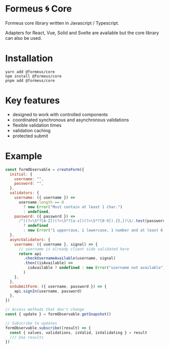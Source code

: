 # Formeus 🌀 Core

Formeus core library written in Javascript / Typescript.

Adapters for React, Vue, Solid and Svelte are available but the core
library can also be used.

# Installation

```
yarn add @formeus/core
npm install @formeus/core
pnpm add @formeus/core
```

# Key features

- designed to work with controlled components
- coordinated synchronous and asynchronous validations
- flexible validation times
- validation caching
- protected submit

# Example

```js
const formObservable = createForm({
  initial: {
    username: "",
    password: "",
  },
  validators: {
    username: ({ username }) =>
      username.length == 0
        ? new Error("Must contain at least 1 char.")
        : undefined,
    password: ({ password }) =>
      /^((?=\S*?[A-Z])(?=\S*?[a-z])(?=\S*?[0-9]).{5,})\S/.test(password)
        ? undefined
        : new Error("1 uppercase, 1 lowercase, 1 number and at least 6 chars."),
  },
  asyncValidators: {
    username: ({ username }, signal) => {
      // username is already client side validated here
      return api
        .checkUsernameAvailable(username, signal)
        .then((isAvailable) =>
          isAvailable ? undefined : new Error("username not available")
        )
    },
  },
  onSubmitForm: ({ username, password }) => {
    api.signIn(username, password)
  },
})

// Access methods that don't change
const { update } = formObservable.getSnapshot()

// Subscribe to updates
formObservable.subscribe((result) => {
  const { values, validations, isValid, isValidating } = result
  /// Use results
})
```

